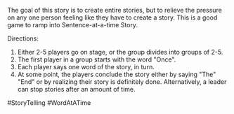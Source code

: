 The goal of this story is to create entire stories, but to relieve the pressure on any one person feeling like they have to create a story. This is a good game to ramp into Sentence-at-a-time Story.

Directions:
1. Either 2-5 players go on stage, or the group divides into groups of 2-5.
2. The first player in a group starts with the word "Once".
3. Each player says one word of the story, in turn.
4. At some point, the players conclude the story either by saying "The" "End" or by realizing their story is definitely done. Alternatively, a leader can stop stories after an amount of time.

#StoryTelling #WordAtATime